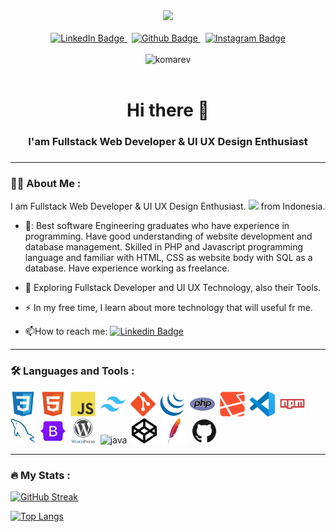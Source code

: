 <!--
**Fabyan08/Fabyan08** is a ✨ _special_ ✨ repository because its `README.md` (this file) appears on your GitHub profile.

Here are some ideas to get you started:

- 🔭 I’m currently working on ...
- 🌱 I’m currently learning ...
- 👯 I’m looking to collaborate on ...
- 🤔 I’m looking for help with ...
- 💬 Ask me about ...
- 📫 How to reach me: ...
- 😄 Pronouns: ...
- ⚡ Fun fact: ...
-->
<div id="header" align="center">
  <img src="https://media.giphy.com/media/qgQUggAC3Pfv687qPC/giphy.gif" >
</div>

<br>

<div id="badges" align="center">
  <a href="https://www.linkedin.com/in/fabyan-yastika-permana/" target="_blank">
    <img src="https://img.shields.io/badge/LinkedIn-blue?style=for-the-badge&logo=linkedin&logoColor=white" alt="LinkedIn Badge"/>
  </a>
  &nbsp
  <a href="https://github.com/Fabyan08" target="_blank">
    <img src="https://img.shields.io/badge/Github-black?style=for-the-badge&logo=github&logoColor=white" alt="Github Badge"/>
  </a>
  &nbsp
  <a href="https://www.instagram.com/fabyannnn_/" target="_blank">
    <img src="https://img.shields.io/badge/Instagram-orangered?style=for-the-badge&logo=instagram&logoColor=white" alt="Instagram Badge"/>
  </a>
</div>

<br>
  
<div align="center">
  <img src="https://komarev.com/ghpvc/?username=Fabyan08&style=flat-square&color=blue" alt="komarev"/>  
</div>

<br>

<h1 align="center"> Hi there 👋 </h1>
<h3 align="center"> I'am Fullstack Web Developer & UI UX Design Enthusiast <h3>
  
<!--<div align="center">
  <img src="https://media.giphy.com/media/dWesBcTLavkZuG35MI/giphy.gif" width="600" height="300"/>
</div> -->

---
  
### :man_technologist: About Me :
I am Fullstack Web Developer & UI UX Design Enthusiast. <img src="https://media.giphy.com/media/3rTUAjzVs1eEtGpkJp/giphy.gif" width="30"> from Indonesia.
  
- 🦅: Best software Engineering graduates who have experience in programming. Have good understanding of website development and database management. Skilled in PHP and Javascript programming language and familiar with HTML, CSS as website body with SQL as a database. Have experience working as freelance.

- :seedling: Exploring Fullstack Developer and UI UX Technology, also their Tools.

- :zap: In my free time, I learn about more technology that will useful fr me.

- :mailbox:How to reach me: [![Linkedin Badge](https://img.shields.io/badge/-Fabyan-blue?style=flat&logo=Linkedin&logoColor=white)](https://www.linkedin.com/in/fabyan-yastika-permana/)
  
---

### :hammer_and_wrench: Languages and Tools :

<div>
  <img src="https://github.com/devicons/devicon/blob/master/icons/css3/css3-original.svg"  title="CSS3" alt="CSS" width="40" height="40"/>&nbsp;
  <img src="https://github.com/devicons/devicon/blob/master/icons/html5/html5-original.svg" title="HTML5" alt="HTML" width="40" height="40"/>&nbsp;
  <img src="https://github.com/devicons/devicon/blob/master/icons/javascript/javascript-original.svg" title="JavaScript" alt="JavaScript" width="40" height="40"/>&nbsp;
  <img src="https://github.com/devicons/devicon/blob/master/icons/tailwindcss/tailwindcss-plain.svg" title="Tailwindcss" alt="Tailwindcss" width="40" height="40"/>&nbsp;
  <img src="https://github.com/devicons/devicon/blob/master/icons/git/git-original.svg" title="Git" alt="Git" width="40" height="40"/>&nbsp;
  <img src="https://github.com/devicons/devicon/blob/master/icons/jquery/jquery-original.svg" title="Jquery" alt="Jquery" width="40" height="40"/>&nbsp;
  <img src="https://github.com/devicons/devicon/blob/master/icons/php/php-original.svg" title="react" alt="react" width="40" height="40"/>&nbsp;
  <img src="https://github.com/devicons/devicon/blob/master/icons/laravel/laravel-plain.svg" title="npm" alt="npm" width="40" height="40"/>&nbsp;
  <img src="https://github.com/devicons/devicon/blob/master/icons/vscode/vscode-original.svg" title="vscode" alt="vscode" width="40" height="40"/>&nbsp;
  <img src="https://github.com/devicons/devicon/blob/master/icons/npm/npm-original-wordmark.svg" title="npm" alt="npm" width="40" height="40"/>&nbsp;
  <img src="https://github.com/devicons/devicon/blob/master/icons/mysql/mysql-original.svg" title="linux" alt="linux" width="40" height="40"/>&nbsp;
  <img src="https://github.com/devicons/devicon/blob/master/icons/bootstrap/bootstrap-original.svg" title="bootstrap" alt="bootstrap" width="40" height="40"/>&nbsp;
  <img src="https://github.com/devicons/devicon/blob/master/icons/wordpress/wordpress-original.svg" title="sass" alt="sass" width="40" height="40"/>&nbsp;
  <img src="https://github.com/devicons/devicon/blob/master/icons/codeigniter/codeigniter-original.svg" title="java" alt="java" width="40" height="40"/>&nbsp;
  <img src="https://github.com/devicons/devicon/blob/master/icons/codepen/codepen-original.svg" title="TypeScript" alt="TypeScript" width="40" height="40"/>&nbsp;
  <img src="https://github.com/devicons/devicon/blob/master/icons/apache/apache-original.svg" title="intellij" alt="intellij" width="40" height="40"/>&nbsp;
  <img src="https://github.com/devicons/devicon/blob/master/icons/github/github-original.svg" title="intellij" alt="intellij" width="40" height="40"/>&nbsp;
</div>

---
  
### :fire: My Stats :

[![GitHub Streak](https://github-readme-streak-stats.herokuapp.com?user=Fabyan08&theme=neon&hide_border=true&border_radius=5)](https://git.io/streak-stats)
  
[![Top Langs](https://github-readme-stats.vercel.app/api/top-langs/?username=Fabyan08&layout=compact&theme=vision-friendly-dark)](https://github.com/anuraghazra/github-readme-stats)
